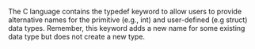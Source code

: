 The C language contains the typedef keyword to allow users to provide alternative names for the primitive (e.g.,​ int) and user-defined​ (e.g struct) data types. Remember, this keyword adds a new name for some existing data type but does not create a new type.
